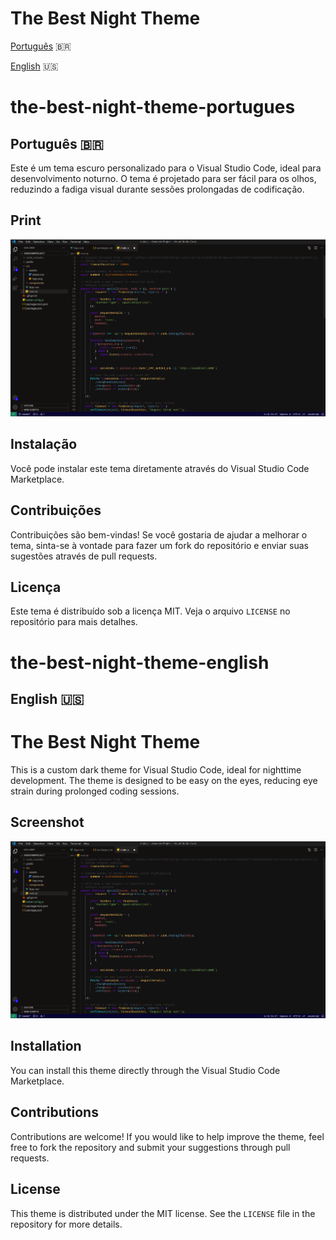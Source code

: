 # The Best Night Theme

[Português](#the-best-night-theme-portugues) 🇧🇷

[English](#the-best-night-theme-english) 🇺🇸

# the-best-night-theme-portugues

## Português 🇧🇷

Este é um tema escuro personalizado para o Visual Studio Code, ideal para desenvolvimento noturno. O tema é projetado para ser fácil para os olhos, reduzindo a fadiga visual durante sessões prolongadas de codificação.

## Print

![print 1](print.png)

## Instalação

Você pode instalar este tema diretamente através do Visual Studio Code Marketplace.

## Contribuições

Contribuições são bem-vindas! Se você gostaria de ajudar a melhorar o tema, sinta-se à vontade para fazer um fork do repositório e enviar suas sugestões através de pull requests.

## Licença

Este tema é distribuído sob a licença MIT. Veja o arquivo `LICENSE` no repositório para mais detalhes.

# the-best-night-theme-english

## English 🇺🇸

# The Best Night Theme

This is a custom dark theme for Visual Studio Code, ideal for nighttime development. The theme is designed to be easy on the eyes, reducing eye strain during prolonged coding sessions.

## Screenshot

![print 1](print.png)

## Installation

You can install this theme directly through the Visual Studio Code Marketplace.

## Contributions

Contributions are welcome! If you would like to help improve the theme, feel free to fork the repository and submit your suggestions through pull requests.

## License

This theme is distributed under the MIT license. See the `LICENSE` file in the repository for more details.
